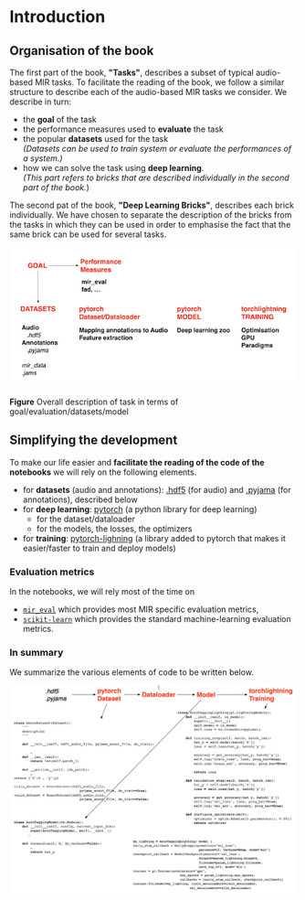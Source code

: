 # Introduction

## Organisation of the book

The first part of the book, **"Tasks"**, describes a subset of typical audio-based MIR tasks.
To facilitate the reading of the book, we follow a similar structure to describe each of the audio-based MIR tasks we consider.
We describe in turn:
- the **goal** of the task
- the performance measures used to **evaluate** the task
- the popular **datasets** used for the task \
*(Datasets can be used to train system or evaluate the performances of a system.)*
- how we can solve the task using **deep learning**. \
*(This part refers to bricks that are described individually in the second part of the book.*)

The second pat of the book, **"Deep Learning Bricks"**, describes each brick individually.
We have chosen to separate the description of the bricks from the tasks in which they can be used in order to emphasise the fact that the same brick can be used for several tasks.


![concept1](/images/main_concept1.png)

**Figure** Overall description of task in terms of goal/evaluation/datasets/model

## Simplifying the development

To make our life easier and **facilitate the reading of the code of the notebooks** we will rely on the following elements.
- for **datasets** (audio and annotations): [.hdf5](https://docs.h5py.org/) (for audio) and [.pyjama](https://github.com/geoffroypeeters/pyjama) (for annotations), described below
- for **deep learning**: [pytorch](https://pytorch.org/) (a python library for deep learning)
  - for the dataset/dataloader
  - for the models, the losses, the optimizers
- for **training**: [pytorch-lighning](https://lightning.ai/docs/pytorch/stable/) (a library added to pytorch that makes it easier/faster to train and deploy models)










### Evaluation metrics

In the notebooks, we will rely most of the time on
- [`mir_eval`](https://github.com/craffel/mir_eval) which provides most MIR specific evaluation metrics,
- [`scikit-learn`](https://scikit-learn.org/) which provides the standard machine-learning evaluation metrics.


### In summary

We summarize the various elements of code to be written below.

![concept2](/images/main_concept2.png)
